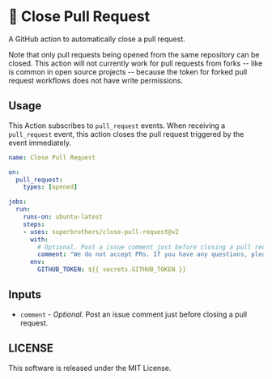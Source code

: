 # :no_entry_sign: Close Pull Request

A GitHub action to automatically close a pull request.

Note that only pull requests being opened from the same repository can be closed. This action will not currently work for pull requests from forks -- like is common in open source projects -- because the token for forked pull request workflows does not have write permissions.

## Usage

This Action subscribes to `pull_request` events. When receiving a `pull_request` event, this action closes the pull request triggered by the event immediately.

```yaml
name: Close Pull Request

on:
  pull_request:
    types: [opened]

jobs:
  run:
    runs-on: ubuntu-latest
    steps:
    - uses: superbrothers/close-pull-request@v2
      with:
        # Optional. Post a issue comment just before closing a pull request.
        comment: "We do not accept PRs. If you have any questions, please feel free to contact us."
      env:
        GITHUB_TOKEN: ${{ secrets.GITHUB_TOKEN }}
```

## Inputs

- `comment` - *Optional*. Post an issue comment just before closing a pull request.

## LICENSE

This software is released under the MIT License.
